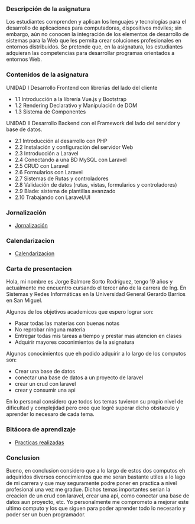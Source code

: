 <!--
**Jorge-Sorto/Jorge-Sorto** is a ✨ _special_ ✨ repository because its `README.md` (this file) appears on your GitHub profile. -->

### Descripción de la asignatura
Los estudiantes comprenden y aplican los lenguajes y 
tecnologías para el desarrollo de aplicaciones para 
computadoras,  dispositivos  móviles;  sin  embargo,  aún  no 
conocen  la  integración  de  los  elementos  de  desarrollo  de 
sistemas para la Web que les permita crear soluciones 
profesionales en entornos distribuidos. Se pretende que, en la 
asignatura,  los  estudiantes  adquieran  las  competencias  para 
desarrollar programas orientados a entornos Web.

### Contenidos de la asignatura
UNIDAD I Desarrollo Frontend con librerías del lado del cliente
- 1.1 Introducción a la librería Vue.js y Bootstrap
- 1.2 Rendering Declarativo y Manipulación de DOM
- 1.3 Sistema de Componentes

UNIDAD II Desarrollo Backend con el Framework del lado del 
servidor y base de datos.
- 2.1 Introducción al desarrollo con PHP
- 2.2 Instalación y configuración del servidor Web
- 2.3 Introducción a Laravel 
- 2.4 Conectando a una BD MySQL con Laravel 
- 2.5 CRUD con Laravel 
- 2.6 Formularios con Laravel 
- 2.7 Sistemas de Rutas y controladores
- 2.8 Validación de datos (rutas, vistas, formularios y 
controladores)
- 2.9 Blade: sistema de plantillas avanzado
- 2.10 Trabajando con Laravel/UI

### Jornalización
- [Jornalización](https://drive.google.com/file/d/1u-RmL9PM0FtP3hJh5QcDu_69fGNCV0sH/view?usp=sharing)

### Calendarizacion
- [Calendarizacion](https://drive.google.com/file/d/1scUlghrA-ITA7m2Up4KgOifJ-ervS9v5/view?usp=sharing)

### Carta de presentacion
Hola, mi nombre es Jorge Balmore Sorto Rodríguez, tengo 19 años y actualmente me encuentro cursando el tercer año de la carrera de Ing. En Sistemas y Redes Informáticas en la Universidad General Gerardo Barrios en San Miguel.

Algunos de los objetivos academicos que espero lograr son:
- Pasar todas las materias con buenas notas
- No reprobar ninguna materia
- Entregar todas mis tareas a tiempo y prestar mas atencion en clases
- Adquirir mayores coconimientos de la asignatura

Algunos conocimientos que eh podido adquirir a lo largo de los computos son:
- Crear una base de datos
- conectar una base de datos a un proyecto de laravel
- crear un crud con laravel
- crear y consumir una api

En lo personal considero que todos los temas tuvieron su propio nivel de dificultad y complejidad pero creo que logré superar dicho obstaculo y aprender lo necesaro de cada tema.

### Bitácora de aprendizaje
- [Practicas realizadas](https://github.com/Jorge-Sorto/Practicas-semanales.git)

### Conclusion
Bueno, en conclusion considero que a lo largo de estos dos computos eh adquiridos diversos conocimientos que me seran bastante utiles a lo lago de mi carrera y que muy seguramente podre poner en practica a nivel profesional una vez me gradue. Dichos temas importantes serian la creacion de un crud con laravel, crear una api, como conectar una base de datos aun proyecto, etc. Yo personalmente me comprometo a mejorar este ultimo computo y los que siguen para poder aprender todo lo necesario y poder ser un buen programador.
